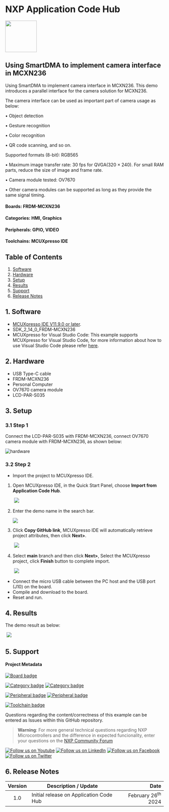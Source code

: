 # NXP Application Code Hub

[<img src="https://mcuxpresso.nxp.com/static/icon/nxp-logo-color.svg" width="100"/>](https://www.nxp.com)

## Using SmartDMA to implement camera interface in MCXN236

Using SmartDMA to implement camera interface in MCXN236.
This demo introduces a parallel interface for the camera solution for MCXN236.

The camera interface can be used as important part of camera usage as below:

• Object detection

• Gesture recognition

• Color recognition

• QR code scanning, and so on.

Supported formats (8-bit): RGB565

• Maximum image transfer rate: 30 fps for QVGA(320 × 240). For small RAM parts, reduce the size of image and frame
rate.

• Camera module tested: OV7670

• Other camera modules can be supported as long as they provide the same signal timing.

#### Boards: FRDM-MCXN236

#### Categories: HMI, Graphics

#### Peripherals: GPIO, VIDEO

#### Toolchains: MCUXpresso IDE

## Table of Contents

1. [Software](#step1)
2. [Hardware](#step2)
3. [Setup](#step3)
4. [Results](#step4)
5. [Support](#step5)
7. [Release Notes](#step6)

## 1. Software<a name="step1"></a>

- [MCUXpresso IDE V11.9.0 or later](https://www.nxp.com/design/design-center/software/development-software/mcuxpresso-software-and-tools-/mcuxpresso-integrated-development-environment-ide:MCUXpresso-IDE).
- SDK_2_14_0_FRDM-MCXN236
- MCUXpresso for Visual Studio Code: This example supports MCUXpresso for Visual Studio Code, for more information about how to use Visual Studio Code please refer [here](https://www.nxp.com/design/training/getting-started-with-mcuxpresso-for-visual-studio-code:TIP-GETTING-STARTED-WITH-MCUXPRESSO-FOR-VS-CODE).

## 2. Hardware<a name="step2"></a>

- USB Type-C cable
- FRDM-MCXN236
- Personal Computer
- OV7670 camera module
- LCD-PAR-S035

## 3. Setup<a name="step3"></a>

### 3.1 Step 1

Connect the LCD-PAR-S035 with FRDM-MCXN236, connect OV7670 camera module with FRDM-MCXN236, as shown below:

![hardware](./images/hardware.jpg)

### 3.2 Step 2

- Import the project to MCUXpresso IDE.

1. Open MCUXpresso IDE, in the Quick Start Panel, choose **Import from Application Code Hub**.

   ​	![](./images/import_project_1.png)

2. Enter the demo name in the search bar.

   ![](./images/import_project_2.png) 

3. Click **Copy GitHub link**, MCUXpresso IDE will automatically retrieve project attributes, then click **Next>**.

   ​	![](./images/import_project_3.png)

4. Select **main** branch and then click **Next>**, Select the MCUXpresso project, click **Finish** button to complete import.

   ​	![](./images/import_project_4.png)

- Connect the micro USB cable between the PC host and the USB port (J10) on the board.
- Compile and download to the board.
- Reset and run.

## 4. Results<a name="step4"></a>

The demo result as below:

​	![](./images/result.jpg)

## 5. Support<a name="step5"></a>

#### Project Metadata

<!----- Boards ----->
[![Board badge](https://img.shields.io/badge/Board-FRDM&ndash;MCXN236-blue)](https://github.com/search?q=org%3Anxp-appcodehub+FRDM-MCXN236+in%3Areadme&type=Repositories)

<!----- Categories ----->
[![Category badge](https://img.shields.io/badge/Category-HMI-yellowgreen)](https://github.com/search?q=org%3Anxp-appcodehub+hmi+in%3Areadme&type=Repositories) [![Category badge](https://img.shields.io/badge/Category-GRAPHICS-yellowgreen)](https://github.com/search?q=org%3Anxp-appcodehub+graphics+in%3Areadme&type=Repositories)

<!----- Peripherals ----->
[![Peripheral badge](https://img.shields.io/badge/Peripheral-GPIO-yellow)](https://github.com/search?q=org%3Anxp-appcodehub+gpio+in%3Areadme&type=Repositories) [![Peripheral badge](https://img.shields.io/badge/Peripheral-VIDEO-yellow)](https://github.com/search?q=org%3Anxp-appcodehub+video+in%3Areadme&type=Repositories)

<!----- Toolchains ----->
[![Toolchain badge](https://img.shields.io/badge/Toolchain-MCUXPRESSO%20IDE-orange)](https://github.com/search?q=org%3Anxp-appcodehub+mcux+in%3Areadme&type=Repositories)

Questions regarding the content/correctness of this example can be entered as Issues within this GitHub repository.

> **Warning**: For more general technical questions regarding NXP Microcontrollers and the difference in expected funcionality, enter your questions on the [NXP Community Forum](https://community.nxp.com/)

[![Follow us on Youtube](https://img.shields.io/badge/Youtube-Follow%20us%20on%20Youtube-red.svg)](https://www.youtube.com/@NXP_Semiconductors)
[![Follow us on LinkedIn](https://img.shields.io/badge/LinkedIn-Follow%20us%20on%20LinkedIn-blue.svg)](https://www.linkedin.com/company/nxp-semiconductors)
[![Follow us on Facebook](https://img.shields.io/badge/Facebook-Follow%20us%20on%20Facebook-blue.svg)](https://www.facebook.com/nxpsemi/)
[![Follow us on Twitter](https://img.shields.io/badge/Twitter-Follow%20us%20on%20Twitter-white.svg)](https://twitter.com/NXP)

## 6. Release Notes<a name="step6"></a>

| Version | Description / Update                    |                          Date |
| :-----: | --------------------------------------- | ----------------------------: |
|   1.0   | Initial release on Application Code Hub | February 26<sup>th</sup> 2024 |

